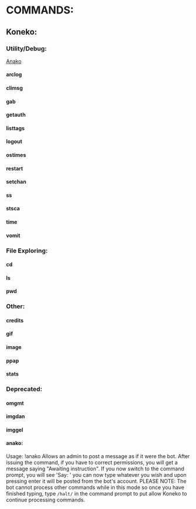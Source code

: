 # COMMANDS:

## Koneko:

### Utility/Debug:

[Anako](#anako)
#### arclog
#### climsg
#### gab
#### getauth
#### listtags
#### logout
#### ostimes
#### restart
#### setchan
#### ss
#### stsca
#### time
#### vomit

### File Exploring:

#### cd
#### ls
#### pwd

### Other:
#### credits
#### gif
#### image
#### ppap
#### stats

### Deprecated:

#### omgmt
#### imgdan
#### imggel






#### anako:
Usage: !anako
Allows an admin to post a message as if it were the bot. After issuing the command, if you have to correct permissions, you will
get a message saying "Awaiting instruction". If you now switch to the command prompt, you will see 'Say: ' you can now type whatever
you wish and upon pressing enter it will be posted from the bot's account. PLEASE NOTE: The bot cannot process other commands while
in this mode so once you have finished typing, type ```/halt/``` in the command prompt to put allow Koneko to continue processing
commands.

